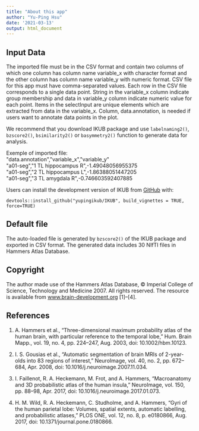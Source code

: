 ```yaml
---
title: "About this app"
author: "Yu-Ping Hsu"
date: '2021-03-13'
output: html_document
---
```

## Input Data 
 
The imported file must be in the CSV format and contain two columns of which one column has column name variable_x with character format and the other column has column name variable_y with numeric format. CSV file for this app must have comma-separated values. Each row in the CSV file corresponds to a single data point. String in the variable_x column indicate group membership and data in variable_y column indicate numeric value for each point. Items in the selectInput are unique elements which are extracted from data in the variable_x. Column, data.annotation, is needed if users want to annotate data points in the plot. 

We recommend that you download IKUB package and use `labelnaming2()`, `bzscore2()`, `bsimilarity2()` or `basymmetry2()` function to generate data for analysis. 

Exemple of imported file:  
"data.annotation","variable_x","variable_y"   
"a01-seg","1 TL hippocampus R",-1.49048056955375   
"a01-seg","2 TL hippocampus L",-1.86388051447205   
"a01-seg","3 TL amygdala R",-0.746603592407885   

Users can install the development version of IKUB from [GitHub](https://github.com/) with:

```{r, eval=FALSE, warning=FALSE}
devtools::install_github("yupingikub/IKUB", build_vignettes = TRUE, force=TRUE)
```
## Default file 
The auto-loaded file is generated by `bzscore2()` of the IKUB package and exported in CSV format. The generated data includes 30 NIfTI files in Hammers Atlas Database. 

## Copyright 
The author made use of the Hammers Atlas Database, © Imperial College of Science, Technology and Medicine 2007. All rights reserved. The resource is available from www.brain-development.org [1]–[4]. 

## References

1. A. Hammers et al., “Three-dimensional maximum probability atlas of the human brain, with particular reference to the temporal lobe,” Hum. Brain Mapp., vol. 19, no. 4, pp. 224–247, Aug. 2003, doi: 10.1002/hbm.10123.

2. I. S. Gousias et al., “Automatic segmentation of brain MRIs of 2-year-olds into 83 regions of interest,” NeuroImage, vol. 40, no. 2, pp. 672–684, Apr. 2008, doi: 10.1016/j.neuroimage.2007.11.034.

3. I. Faillenot, R. A. Heckemann, M. Frot, and A. Hammers, “Macroanatomy and 3D probabilistic atlas of the human insula,” NeuroImage, vol. 150, pp. 88–98, Apr. 2017, doi: 10.1016/j.neuroimage.2017.01.073.

4. H. M. Wild, R. A. Heckemann, C. Studholme, and A. Hammers, “Gyri of the human parietal lobe: Volumes, spatial extents, automatic labelling, and probabilistic atlases,” PLOS ONE, vol. 12, no. 8, p. e0180866, Aug. 2017, doi: 10.1371/journal.pone.0180866.


